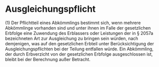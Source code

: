 # Ausgleichungspflicht

(1) Der Pflichtteil eines Abkömmlings bestimmt sich, wenn mehrere Abkömmlinge vorhanden sind und unter ihnen im Falle der gesetzlichen Erbfolge eine Zuwendung des Erblassers oder Leistungen der in § 2057a bezeichneten Art zur Ausgleichung zu bringen sein würden, nach demjenigen, was auf den gesetzlichen Erbteil unter Berücksichtigung der Ausgleichungspflichten bei der Teilung entfallen würde. Ein Abkömmling, der durch Erbverzicht von der gesetzlichen Erbfolge ausgeschlossen ist, bleibt bei der Berechnung außer Betracht.